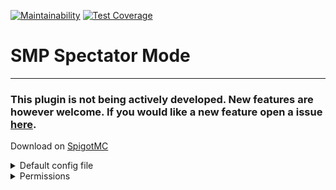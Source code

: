 [![Maintainability](https://api.codeclimate.com/v1/badges/b886095a96a861fe1a35/maintainability)](https://codeclimate.com/github/carelesshippo/SpectatorModeRewrite/maintainability)
[![Test Coverage](https://api.codeclimate.com/v1/badges/b886095a96a861fe1a35/test_coverage)](https://codeclimate.com/github/carelesshippo/SpectatorModeRewrite/test_coverage)

# SMP Spectator Mode

---

### This plugin is not being actively developed. New features are however welcome. If you would like a new feature open a issue [here](https://github.com/carelesshippo/SpectatorModeRewrite/issues).

Download on
[SpigotMC](https://www.spigotmc.org/resources/smp-spectator-mode.77267/)

<details><summary>Default config file</summary>
<p>
## Default `config.yml`

```yml
#   _____ __  __ _____     _____                 _        _               __  __           _
#  / ____|  \/  |  __ \   / ____|               | |      | |             |  \/  |         | |
# | (___ | \  / | |__) | | (___  _ __   ___  ___| |_ __ _| |_ ___  _ __  | \  / | ___   __| | ___
#  \___ \| |\/| |  ___/   \___ \| '_ \ / _ \/ __| __/ _` | __/ _ \| '__| | |\/| |/ _ \ / _` |/ _ \
#  ____) | |  | | |       ____) | |_) |  __/ (__| || (_| | || (_) | |    | |  | | (_) | (_| |  __/
# |_____/|_|  |_|_|      |_____/| .__/ \___|\___|\__\__,_|\__\___/|_|    |_|  |_|\___/ \__,_|\___|
#                               | |
#                               |_|

#If the command /s is enabled (/s enable overrules this)
enabled: true

#If a player receives the night vision effect while in spectator mode
night-vision: true

#If a player receives the conduit effect while in spectator mode
conduit: true

#If when a player logs on in spectator mode they will be teleported back
teleport-back: false

#Whether to enforce the worlds
enforce-worlds: false
#The names of the worlds spectator mode is allowed in
worlds-allowed: [world, world_nether, world_the_end]

#If the y level is limited to the number in y-level in spectator mode
enforce-y: false

#see above (players can not go below this level)
y-level: 0

#If a player is not allowed to go through non-see-through able blocks in spectator mode
disallow-non-transparent-blocks: false

#If a player is not allowed to go through blocks in spectator mode
disallow-all-blocks: false

#Specific blocks that a player cannot go through. the id
disallowed-blocks: []

#How close a player can get to a block, to be used with disallow-all-blocks (percentage of block), adjust according to ping
bubble-size: 35

#Whether to make it so players can not go past a certain distance in spectator mode. The permission smpspectator.bypass bypasses this
enforce-distance: false

#See above (blocks)
distance: 64

#The minimum health a player can have to activate /s
minimum-health: 0

#Prevents players from using the spectator teleport hot bar
prevent-teleport: false
#Prevents these commands from being executed unless you have the smpspectator.bypass permission. Example list: [back, return, home, homes, tpaccept, tpyes, warp, warps]
bad-commands: []

#Prevents players from going past the world border in spectator mode
enforce-world-border: true

#If this is true, players will not see the Setting gamemode messages
disable-switching-message: false

#If this is true, you won't get the survival-mode-message on join, if the server sent you back into survival
silence-survival-mode-message-on-join: true

#If this is true the message with a new version, or up to date message will appear
update-checker: true

# If a hostile mob is within this distance, the player will not be allowed into spectator mode. 0 is off
closest-hostile: 0

# This will detach leads when a player enters spectator mode with /s
detach-leads: true

# Save mobs. If your server is having lag issues it is advised to turn this off
mobs: true

# watch-gamemode. If another plugin or a command changes a player's gamemode while they are in spectator mode, the effects will be removed;
watch-gamemode: true

### Message section ###
#Adding /actionbar/ in front of a message, will make it appear in the actionbar instead of the chat

#Message when gamemode set to spectator mode
spectator-mode-message: "&9Setting gamemode to &b&lSPECTATOR MODE"

#Message when gamemode set to survival mode
survival-mode-message: "&9Setting gamemode to &b&lSURVIVAL MODE"

#Message when user preforms the command while falling (error message)
falling-message: "&cHey you &lcan not &r&cdo that while falling!"

#Message when user preforms command in world it is not allowed in
world-message: "&cHey you&l can not &r&cdo that in that world!"

#Message sent when a player tries to execute /s but is below the minimum health
health-message:
  "&cYou are below the minimum required health to preform this command!"

#Message when spectator mode is disabled and the user runs the command
disabled-message: "&cSpectator Mode is &lnot &r&cenabled by the server!"

#Message when spectator mode has been disabled
disable-message: "&dSpectator mode has been &ldisabled"

#Message when spectator mode has been enabled
enable-message: "&dSpectator mode has been &lenabled"

#Message when the config.yml is reloaded
reload-message: "&bThe config file has been reloaded!"

#Message sent when an invalid player is forced into spectator mode
invalid-player-message: "&cThat is not a valid player"

#Message when forcing a player was successful. /target/ is the player
force-success: "&bSuccessfully forced /target/"

#Message sent when a player tries to use the /s effect when not in spectator mode
no-spectator-message: "&cYou did not preform the /s command"

#Message sent when a player tries to execute a command not allowed in spectator mode
bad-command-message:
  "&cYou can not execute that command while in spectator mode"

#Message sent when a player executes /s while in spectator mode but did not use it to get into spectator mode
not-in-state-message:
  "&cYou did not use this command to get into spectator mode!"

#Message sent when a player tries to use /s when they are to close to a hostile mob (See closest-hostile)
mob-too-close-message:
  "&cYou are too close to a hostile mob to enter spectator mode"

#Get debug logs
debug: false
```

</p>
</details>

<details><summary>Permissions</summary>
<p>
  
## Permissions for SMP Spectator Mode
`spectator.*`: Give access to the entire permission node

`smpspectator.use`: Be able to use the /s command

`smpspectator.enable`: Be able to enable and disable spectator mode from the /s
command

`smpspectator.speed`: Be able to change fly speed in spectator mode

`smpspectator.bypass`: Be able to bypass the y-level and block restrictions

`smpspectator.force`: Be able to force other players into and out of spectator
mode

`smpspectator.toggle`: Be able to use the /seffect command

`smpspectator.reload`: Be able to reload the config

</p>
</details>

